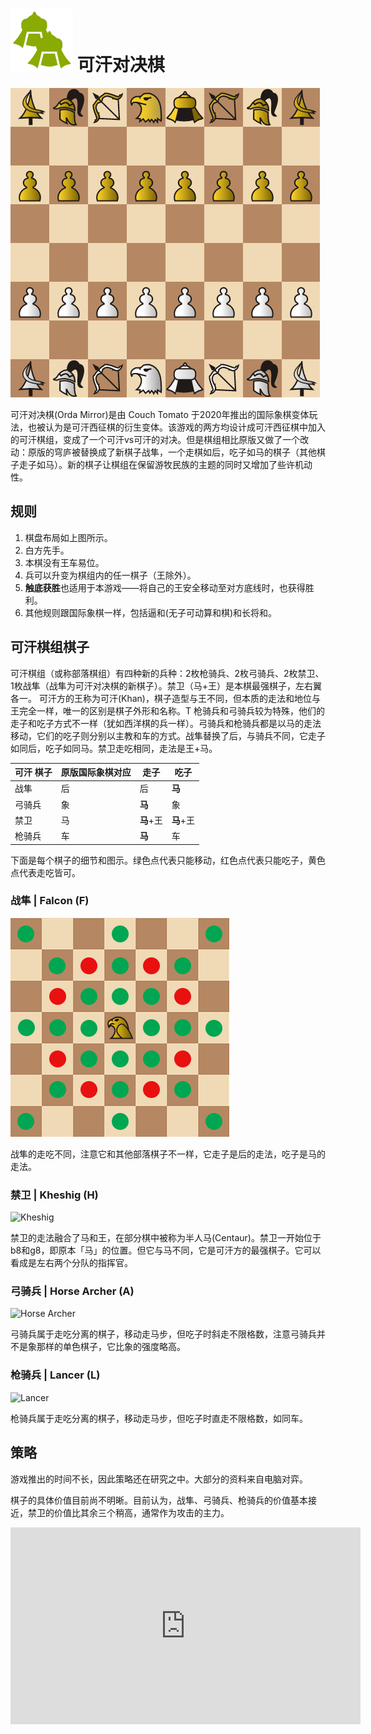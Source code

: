 # ![Orda Mirror](https://github.com/gbtami/pychess-variants/blob/master/static/icons/ordamirror.svg) 可汗对决棋

![Orda Mirror Board](https://github.com/gbtami/pychess-variants/blob/master/static/images/CVariantsGuide/OrdaMirror.png)

可汗对决棋(Orda Mirror)是由 Couch Tomato 于2020年推出的国际象棋变体玩法，也被认为是可汗西征棋的衍生变体。该游戏的两方均设计成可汗西征棋中加入的可汗棋组，变成了一个可汗vs可汗的对决。但是棋组相比原版又做了一个改动：原版的穹庐被替换成了新棋子战隼，一个走棋如后，吃子如马的棋子（其他棋子走子如马）。新的棋子让棋组在保留游牧民族的主题的同时又增加了些许机动性。
 
## 规则
1.	棋盘布局如上图所示。
2.	白方先手。
3.	本棋没有王车易位。
4.	兵可以升变为棋组内的任一棋子（王除外）。
5.	**触底获胜**也适用于本游戏——将自己的王安全移动至对方底线时，也获得胜利。
6.	其他规则跟国际象棋一样，包括逼和(无子可动算和棋)和长将和。

## 可汗棋组棋子
可汗棋组（或称部落棋组）有四种新的兵种：2枚枪骑兵、2枚弓骑兵、2枚禁卫、1枚战隼（战隼为可汗对决棋的新棋子）。禁卫（马+王）是本棋最强棋子，左右翼各一。 
可汗方的王称为可汗(Khan)，棋子造型与王不同，但本质的走法和地位与王完全一样，唯一的区别是棋子外形和名称。T
枪骑兵和弓骑兵较为特殊，他们的走子和吃子方式不一样（犹如西洋棋的兵一样）。弓骑兵和枪骑兵都是以马的走法移动，它们的吃子则分别以主教和车的方式。战隼替换了后，与骑兵不同，它走子如同后，吃子如同马。禁卫走吃相同，走法是王+马。

**可汗** 棋子	| 原版国际象棋对应	| 走子 | 吃子
-- | -- | -- | --
战隼 | 后 | 后 | **马**
弓骑兵 | 象 | **马** | 象
禁卫 | 马 | **马**+王 | **马**+王
枪骑兵 | 车 | **马** | 车

下面是每个棋子的细节和图示。绿色点代表只能移动，红色点代表只能吃子，黄色点代表走吃皆可。
 
###  战隼 | Falcon (F)

![Falcon](https://github.com/gbtami/pychess-variants/blob/master/static/images/CVariantsGuide/Falcon.png)
 
战隼的走吃不同，注意它和其他部落棋子不一样，它走子是后的走法，吃子是马的走法。

### 禁卫 | Kheshig (H)

![Kheshig](https://github.com/gbtami/pychess-variants/blob/master/static/images/CVariantsGuide/Kheshig.png)
 
禁卫的走法融合了马和王，在部分棋中被称为半人马(Centaur)。禁卫一开始位于b8和g8，即原本「马」的位置。但它与马不同，它是可汗方的最强棋子。它可以看成是左右两个分队的指挥官。

### 弓骑兵 | Horse Archer (A)

![Horse Archer](https://github.com/gbtami/pychess-variants/blob/master/static/images/CVariantsGuide/Archer.png)
 
弓骑兵属于走吃分离的棋子，移动走马步，但吃子时斜走不限格数，注意弓骑兵并不是象那样的单色棋子，它比象的强度略高。
 
### 枪骑兵 | Lancer (L)

![Lancer](https://github.com/gbtami/pychess-variants/blob/master/static/images/CVariantsGuide/Lancer.png)
 
枪骑兵属于走吃分离的棋子，移动走马步，但吃子时直走不限格数，如同车。

## 策略
游戏推出的时间不长，因此策略还在研究之中。大部分的资料来自电脑对弈。

棋子的具体价值目前尚不明晰。目前认为，战隼、弓骑兵、枪骑兵的价值基本接近，禁卫的价值比其余三个稍高，通常作为攻击的主力。

<iframe width="560" height="315" src="https://www.youtube.com/embed/Ap4mGkR8HDA" frameborder="0" allowfullscreen></iframe>

